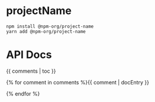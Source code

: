 # projectName

```
npm install @npm-org/project-name
yarn add @npm-org/project-name
```

# API Docs

{{ comments | toc }}

{% for comment in comments %}{{ comment | docEntry }}

{% endfor %}
